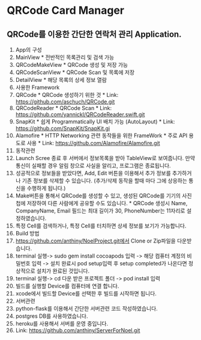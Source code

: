 # QRCode Card Manager
## QRCode를 이용한 간단한 연락처 관리 Application.

1. App의 구성
  1. MainView
    * 전반적인 목록관리 및 검색 가능
  2. QRCodeMakeView
    * QRCode 생성 및 저장 가능
  3. QRCodeScanView
    * QRCode Scan 및 목록에 저장
  4. DetailView
    * 해당 목록의 상세 정보 열람
2. 사용한 Framework
  1. QRCode
    * QRCode 생성하기 위한 것
    * Link: https://github.com/aschuch/QRCode.git
  2. QRCodeReader
    * QRCode Scan
    * Link: https://github.com/yannickl/QRCodeReader.swift.git
  3. SnapKit
    * 쉽게 Programmatically UI 배치 가능 (AutoLayout)
    * Link: https://github.com/SnapKit/SnapKit.gi
  4. Alamofire
    * HTTP Networking 관련 동작들을 위한 FrameWork
    * 주로 API 용도로 사용
    * Link: https://github.com/Alamofire/Alamofire.git
3. 동작관련
  1. Launch Scree 종료 후 서버에서 정보목록을 받아 TableView로 보여줍니다. 만약 통신이 실패할 경우 알림 창으로 사실을 알리고, 프로그램은 종료됩니다.
  2. 성공적으로 정보들을 받았다면, Add, Edit 버튼을 이용해서 추가 정보를 추가하거나 기존 정보를 삭제할 수 있습니다. (추가/삭제 동작을 할때 마다 그에 상응하는 통신을 수행하게 됩니다.)
  3. Make버튼을 통해서 QRCode를 생성할 수 있고, 생성된 QRCode를 기기의 사진첩에 저장하여 다른 사람에게 공유할 수도 있습니다.
    * QRCode 생성시 Name, CompanyName, Email 필드는 최대 길이가 30, PhoneNumber는 11자리로 설정하였습니다. 
  4. 특정 Cell를 검색하거나, 특정 Cell를 터치하면 상세 정보를 보기가 가능합니다.
4. Build 방법
  1. https://github.com/anthiny/NoelProject.git에서 Clone or Zip파일을 다운받습니다.
  2. terminal 실행-> sudo gem install cocoapods 입력 -> 해당 컴퓨터 계정의 비밀번호 입력 -> 설치 완료시 pod setup입력 후 setup completed가 나온다면 정상적으로 설치가 완료된 것입니다.
  3. terminal 실행-> cd 다운 받은 프로젝트 폴더 -> pod install 입력
  4. 빌드를 실행할 Device를 컴퓨터에 연결 합니다.
  5. xcode에서 빌드할 Device를 선택한 후 빌드를 시작하면 됩니다.
5. 서버관련
  1. python-flask를 이용해서 간단한 서버관련 코드 작성하였습니다.
  2. postgres DB를 사용하였습니다.
  3. heroku를 사용해서 서버를 운영 중입니다.
  4. Link: https://github.com/anthiny/ServerForNoel.git
